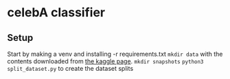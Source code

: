 # celebA classifier

## Setup
Start by making a venv and installing -r requirements.txt
`mkdir data` with the contents downloaded from [the kaggle page](https://www.kaggle.com/jessicali9530/celeba-dataset).
`mkdir snapshots`
`python3 split_dataset.py` to create the dataset splits

